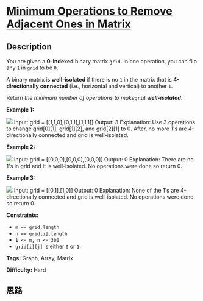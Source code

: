 # [Minimum Operations to Remove Adjacent Ones in Matrix][title]

## Description

You are given a **0-indexed** binary matrix `grid`. In one operation, you can
flip any `1` in `grid` to be `0`.

A binary matrix is **well-isolated** if there is no `1` in the matrix that is
**4-directionally connected** (i.e., horizontal and vertical) to another `1`.

Return _the minimum number of operations to make_`grid` _**well-isolated**_.



**Example 1:**

![](https://assets.leetcode.com/uploads/2021/12/23/image-20211223181501-1.png)
            Input: grid = [[1,1,0],[0,1,1],[1,1,1]]    Output: 3    Explanation: Use 3 operations to change grid[0][1], grid[1][2], and grid[2][1] to 0.    After, no more 1's are 4-directionally connected and grid is well-isolated.    

**Example 2:**

![](https://assets.leetcode.com/uploads/2021/12/23/image-20211223181518-2.png)
            Input: grid = [[0,0,0],[0,0,0],[0,0,0]]    Output: 0    Explanation: There are no 1's in grid and it is well-isolated.    No operations were done so return 0.    

**Example 3:**

![](https://assets.leetcode.com/uploads/2021/12/23/image-20211223181817-3.png)
            Input: grid = [[0,1],[1,0]]    Output: 0    Explanation: None of the 1's are 4-directionally connected and grid is well-isolated.    No operations were done so return 0.    



**Constraints:**

  * `m == grid.length`
  * `n == grid[i].length`
  * `1 <= m, n <= 300`
  * `grid[i][j]` is either `0` or `1`.


**Tags:** Graph, Array, Matrix

**Difficulty:** Hard

## 思路

[title]: https://leetcode-cn.com/problems/minimum-operations-to-remove-adjacent-ones-in-matrix
